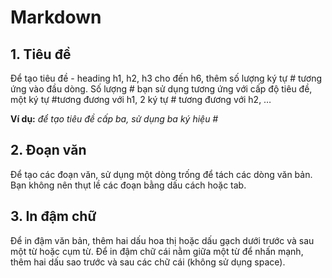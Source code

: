 #  Markdown
## 1. Tiêu đề
Để tạo tiêu đề - heading h1, h2, h3 cho đến h6, thêm số lượng ký tự # tương ứng vào đầu dòng. Số lượng # bạn sử dụng tương ứng với cấp độ tiêu đề, một ký tự #tương đương với h1, 2 ký tự # tương đương với h2, …

**Ví dụ:** *để tạo tiêu đề cấp ba, sử dụng ba ký hiệu #*

## 2. Đoạn văn
Để tạo các đoạn văn, sử dụng một dòng trống để tách các dòng văn bản. Bạn không nên thụt lề các đoạn bằng dấu cách hoặc tab.

## 3. In đậm chữ
Để in đậm văn bản, thêm hai dấu hoa thị hoặc dấu gạch dưới trước và sau một từ hoặc cụm từ. Để in đậm chữ cái nằm giữa một từ để nhấn mạnh, thêm hai dấu sao trước và sau các chữ cái (không sử dụng space).